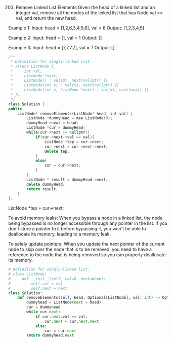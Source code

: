 203. Remove Linked List Elements
Given the head of a linked list and an integer val, remove all the nodes of the linked list that has Node.val == val, and return the new head.

Example 1:
Input: head = [1,2,6,3,4,5,6], val = 6
Output: [1,2,3,4,5]

Example 2:
Input: head = [], val = 1
Output: []

Example 3:
Input: head = [7,7,7,7], val = 7
Output: []
```cpp
/**
 * Definition for singly-linked list.
 * struct ListNode {
 *     int val;
 *     ListNode *next;
 *     ListNode() : val(0), next(nullptr) {}
 *     ListNode(int x) : val(x), next(nullptr) {}
 *     ListNode(int x, ListNode *next) : val(x), next(next) {}
 * };
 */
class Solution {
public:
    ListNode* removeElements(ListNode* head, int val) {
        ListNode *dummyHead = new ListNode(0);
        dummyHead->next = head;
        ListNode *cur = dummyHead;
        while(cur->next != nullptr){
            if(cur->next->val == val){
                ListNode *tep = cur->next;
                cur->next = cur->next->next;
                delete tep;
            }
            else{
                cur = cur->next;
            }
        }
        ListNode * result = dummyHead->next;
        delete dummyHead;
        return result;
    }
};
```
ListNode *tep = cur->next;

To avoid memory leaks: When you bypass a node in a linked list, the node being bypassed is no longer accessible through any pointer in the list. If you don't store a pointer to it before bypassing it, you won't be able to deallocate its memory, leading to a memory leak.

To safely update pointers: When you update the next pointer of the current node to skip over the node that is to be removed, you need to have a reference to the node that is being removed so you can properly deallocate its memory.

```py
# Definition for singly-linked list.
# class ListNode:
#     def __init__(self, val=0, next=None):
#         self.val = val
#         self.next = next
class Solution:
    def removeElements(self, head: Optional[ListNode], val: int) -> Optional[ListNode]:
        dummyhead = ListNode(next = head)
        cur = dummyhead
        while cur.next:
            if cur.next.val == val:
                cur.next = cur.next.next
            else:
                cur = cur.next
        return dummyhead.next
```